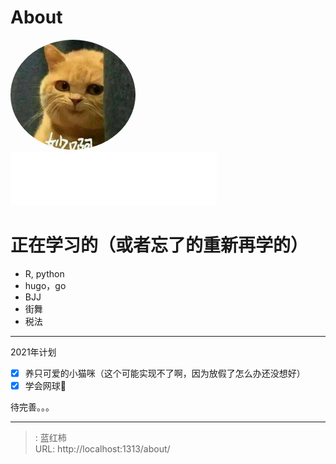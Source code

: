 # About

<img src="/author.jpg" alt="博客蓝红柿的头像" class="img_avatar" width="200px" style="border-radius:100%">

<iframe frameborder="no" border="0" marginwidth="0" marginheight="0" width=330 height=86 src="//music.163.com/outchain/player?type=2&id=1698603&auto=1&height=66"></iframe>

# 正在学习的（或者忘了的重新再学的）
* R, python
* hugo，go
* BJJ
* 街舞
* 税法

---

2021年计划

- [x] 养只可爱的小猫咪（这个可能实现不了啊，因为放假了怎么办还没想好）
- [x] 学会网球🎾

待完善。。。

---

> : 蓝红柿  
> URL: http://localhost:1313/about/  

